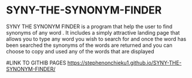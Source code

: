 # SYNY-THE-SYNONYM-FINDER


SYNY THE SYNONYM FINDER is a program that help the user to find synonyms 
of any word .
It includes a simply attractive landing page that allows you to type any
word you wish to search for and once the word has been searched the synonyms of the words are returned and you  can  choose to copy and used any of the words that are displayed



#LINK TO GITHIB PAGES
https://stephenonchieku1.github.io/SYNY-THE-SYNONYM-FINDER/
